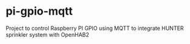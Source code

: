 # pi-gpio-mqtt
Project to control Raspberry PI GPIO using MQTT to integrate HUNTER sprinkler system with OpenHAB2
